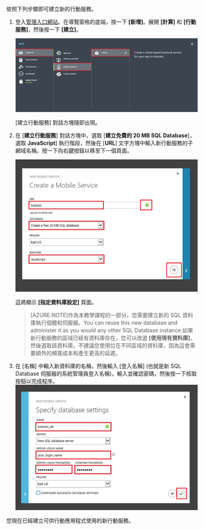 

依照下列步驟即可建立新的行動服務。

1.	登入[管理入口網站]。在導覽窗格的底端，按一下 **[新增]**。展開 **[計算]** 和 **[行動服務]**，然後按一下 **[建立]**。

	![](./media/mobile-services-create-new-service/mobile-create.png)

	[建立行動服務] 對話方塊隨即出現。

2.	在 [**建立行動服務**] 對話方塊中，選取 [**建立免費的 20 MB SQL Database**]，選取 **JavaScript**] 執行階段，然後在 [**URL**] 文字方塊中輸入新行動服務的子網域名稱。按一下向右鍵按鈕以移至下一個頁面。

	![](./media/mobile-services-create-new-service/mobile-create-page1.png)

	這將顯示 **[指定資料庫設定]** 頁面。
	
	>[AZURE.NOTE]作為本教學課程的一部分，您需要建立新的 SQL 資料庫執行個體和伺服器。You can reuse this new database and administer it as you would any other SQL Database instance.如果新行動服務的區域已經有資料庫存在，您可以改選 **[使用現有資料庫]**，然後選取該資料庫。不建議您使用位在不同區域的資料庫，因為這會需要額外的頻寬成本和產生更高的延遲。

3.	在 [名稱] 中輸入新資料庫的名稱，然後輸入 [登入名稱] (也就是新 SQL Database 伺服器的系統管理員登入名稱)，輸入並確認密碼，然後按一下核取按鈕以完成程序。![](./media/mobile-services-create-new-service/mobile-create-page2.png)

您現在已經建立可供行動應用程式使用的新行動服務。



<!-- URLs. -->
[管理入口網站]: https://manage.windowsazure.com/

<!---HONumber=62-->